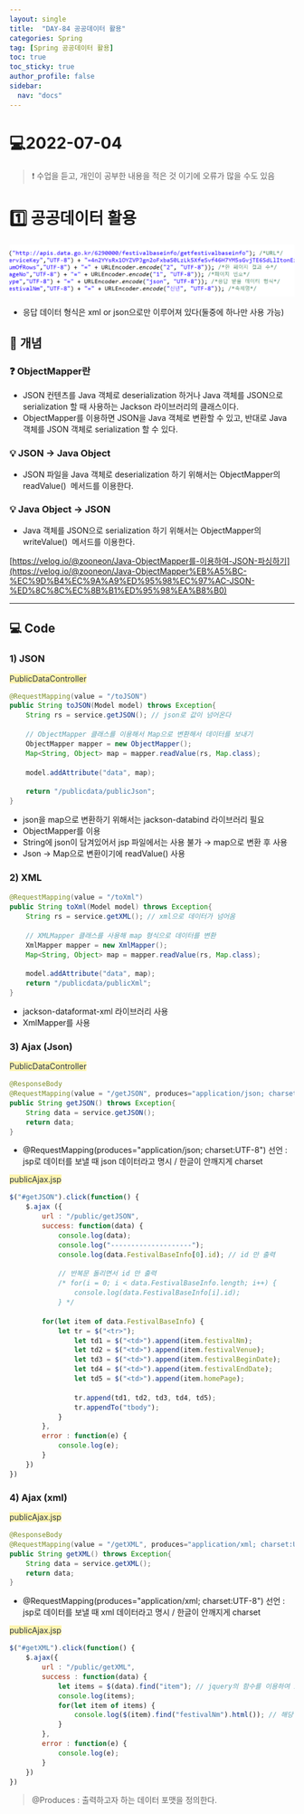 ```yaml
---
layout: single
title:  "DAY-84 공공데이터 활용"
categories: Spring
tag: [Spring 공공데이터 활용]
toc: true
toc_sticky: true
author_profile: false
sidebar:
  nav: "docs"
---
```


# 💻2022-07-04

<!--Quote-->
> ❗ 수업을 듣고, 개인이 공부한 내용을 적은 것 이기에 오류가 많을 수도 있음



# 1️⃣ 공공데이터 활용

![1.png](/assets/images/posts/2022-07-04/1.png)

- 응답 데이터 형식은 xml or json으로만 이루어져 있다(둘중에 하나만 사용 가능)

## 🔔 개념

### ❓ ObjectMapper란

- JSON 컨텐츠를 Java 객체로 deserialization 하거나 Java 객체를 JSON으로 serialization 할 때 사용하는 Jackson 라이브러리의 클래스이다.
- ObjectMapper를 이용하면 JSON을 Java 객체로 변환할 수 있고, 반대로 Java 객체를 JSON 객체로 serialization 할 수 있다.

### 💡 **JSON → Java Object**

- JSON 파일을 Java 객체로 deserialization 하기 위해서는 ObjectMapper의 readValue()
 메서드를 이용한다.

### 💡 **Java Object → JSON**

- Java 객체를 JSON으로 serialization 하기 위해서는 ObjectMapper의 writeValue()
 메서드를 이용한다.

[https://velog.io/@zooneon/Java-ObjectMapper를-이용하여-JSON-파싱하기](https://velog.io/@zooneon/Java-ObjectMapper%EB%A5%BC-%EC%9D%B4%EC%9A%A9%ED%95%98%EC%97%AC-JSON-%ED%8C%8C%EC%8B%B1%ED%95%98%EA%B8%B0)

---

## 💻 Code

### 1) JSON

<span style="color: #2D3748; background-color:#fff5b1;">PublicDataController</span>


```java
@RequestMapping(value = "/toJSON")
public String toJSON(Model model) throws Exception{
	String rs = service.getJSON(); // json로 값이 넘어온다

	// ObjectMapper 클래스를 이용해서 Map으로 변환해서 데이터를 보내기
	ObjectMapper mapper = new ObjectMapper();
	Map<String, Object> map = mapper.readValue(rs, Map.class);

	model.addAttribute("data", map);

	return "/publicdata/publicJson";
}
```

- json을 map으로 변환하기 위해서는 jackson-databind 라이브러리 필요
- ObjectMapper를 이용
- String에 json이 담겨있어서 jsp 파일에서는 사용 불가 → map으로 변환 후 사용
- Json → Map으로 변환이기에 readValue() 사용

### 2) XML

```java
@RequestMapping(value = "/toXml")
public String toXml(Model model) throws Exception{
	String rs = service.getXML(); // xml으로 데이터가 넘어옴

	// XMLMapper 클래스를 사용해 map 형식으로 데이터를 변환
	XmlMapper mapper = new XmlMapper();
	Map<String, Object> map = mapper.readValue(rs, Map.class);

	model.addAttribute("data", map);
	return "/publicdata/publicXml";
}
```

- jackson-dataformat-xml 라이브러리 사용
- XmlMapper를 사용

### 3) Ajax (Json)

<span style="color: #2D3748; background-color:#fff5b1;">PublicDataController</span>


```java
@ResponseBody
@RequestMapping(value = "/getJSON", produces="application/json; charset:UTF-8")
public String getJSON() throws Exception{
	String data = service.getJSON();
	return data;
}

```

- @RequestMapping(produces="application/json; charset:UTF-8") 선언  : jsp로 데이터를 보낼 때 json 데이터라고 명시 / 한글이 안깨지게 charset

<span style="color: #2D3748; background-color:#fff5b1;">publicAjax.jsp</span>


```javascript
$("#getJSON").click(function() {
	$.ajax ({
		url : "/public/getJSON",
		success: function(data) {
			console.log(data);
			console.log("--------------------");
			console.log(data.FestivalBaseInfo[0].id); // id 만 출력

			// 반복문 돌리면서 id 만 출력
			/* for(i = 0; i < data.FestivalBaseInfo.length; i++) {
				console.log(data.FestivalBaseInfo[i].id);
			} */

		for(let item of data.FestivalBaseInfo) {
			let tr = $("<tr>");
				let td1 = $("<td>").append(item.festivalNm);
				let td2 = $("<td>").append(item.festivalVenue);
				let td3 = $("<td>").append(item.festivalBeginDate);
				let td4 = $("<td>").append(item.festivalEndDate);
				let td5 = $("<td>").append(item.homePage);

				tr.append(td1, td2, td3, td4, td5);
				tr.appendTo("tbody");
			}
		},
		error : function(e) {
			console.log(e);
		}
	})
})
```

### 4) Ajax (xml)


<span style="color: #2D3748; background-color:#fff5b1;">publicAjax.jsp</span>

```java
@ResponseBody
@RequestMapping(value = "/getXML", produces="application/xml; charset:UTF-8")
public String getXML() throws Exception{
	String data = service.getXML();
	return data;
}
```

- @RequestMapping(produces="application/xml; charset:UTF-8") 선언  : jsp로 데이터를 보낼 때 xml 데이터라고 명시 / 한글이 안깨지게 charset

<span style="color: #2D3748; background-color:#fff5b1;">publicAjax.jsp</span>


```javascript
$("#getXML").click(function() {
	$.ajax({
		url : "/public/getXML",
		success : function(data) {
			let items = $(data).find("item"); // jquery의 함수를 이용하여 item값들만 뽑기
			console.log(items);
			for(let item of items) {
				console.log($(item).find("festivalNm").html()); // 해당 값의 텍스트만 뽑기 위해 html() 사용
			}
		},
		error : function(e) {
			console.log(e);
		}
	})
})
```
> @Produces : 출력하고자 하는 데이터 포맷을 정의한다.
